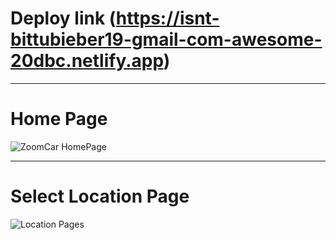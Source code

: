 
# Deploy link (https://isnt-bittubieber19-gmail-com-awesome-20dbc.netlify.app)

---
# Home Page
![ZoomCar HomePage](https://user-images.githubusercontent.com/101381281/204875708-2a1d43c1-ceba-495e-943f-732c28146921.png)


---
# Select Location Page
![Location Pages](https://drive.google.com/uc?export=view&id=1HrzyAfoyW2BxrdwbSb72pVXDnNPsE8fv)


